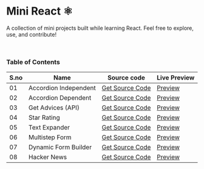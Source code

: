 # Mini React ⚛️
A collection of mini projects built while learning React. Feel free to explore, use, and contribute!

<br>

### Table of Contents
| S.no | Name              | Source code                                   | Live Preview                                |
|------|-------------------|-----------------------------------------------|---------------------------------------------|
| 01 | Accordion Independent | [Get Source Code](https://github.com/azlibdar/r-accordion-independent) | [Preview](https://accordion-independent.netlify.app/) |
| 02 | Accordion Dependent | [Get Source Code](https://github.com/azlibdar/r-accordion-dependent) | [Preview](https://accordion-dependent.netlify.app/) |
| 03 | Get Advices (API) | [Get Source Code](https://github.com/azlibdar/r-get-advices) | [Preview](https://get-advices.netlify.app/) |
| 04 | Star Rating | [Get Source Code](https://github.com/azlibdar/r-star-rating) | [Preview](https://r-star-rating.netlify.app/) |
| 05 | Text Expander | [Get Source Code](https://github.com/azlibdar/r-text-expander) | [Preview](https://r-text-expander.netlify.app/) |
| 06 | Multistep Form | [Get Source Code](https://github.com/azlibdar/r-multistep-form) | [Preview](https://r-multistep-form.netlify.app/) |
| 07 | Dynamic Form Builder | [Get Source Code](https://github.com/azlibdar/r-form-builder) | [Preview](https://r-form-builder.netlify.app/) |
| 08 | Hacker News | [Get Source Code](https://github.com/azlibdar/hacker-news) | [Preview](https://r-hacker-news.netlify.app/) |
